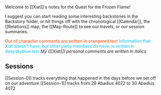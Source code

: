 Welcome to [[Xiat]]'s notes for the Quest for the Frozen Flame! 

I suggest you can start reading some interesting backstories in the Backstory folder, or hit things off with the chronological [[Calendar]], the [[Relations]] map, the [[Map-Route]] to see our travels, or our session summaries.

<font style="color:orangered">Out of character comments are written in orangered text</font> 
<font style="color:deepskyblue">Information that Xiat doesn't have, but other party members do have, is written in deepskyblue text</font>
*My ([[Xiat]]) personal comments are written in italics*

## Sessions
[[Session-0]] tracks everything that happened in the days before we set off on our adventure
[[Session-1]] tracks from 29 Abadius 4072 to 30 Abadius 4072
